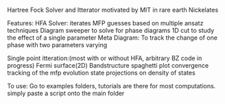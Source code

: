 Hartree Fock Solver and Itterator motivated by MIT in rare earth Nickelates

Features:
HFA Solver: iterates MFP guesses based on multiple ansatz techniques
Diagram sweeper to solve for phase diagrams
1D cut to study the effect of a single parameter
Meta Diagram: To track the change of one phase with two parameters varying

Single point itteration:(most with or without HFA, arbitrary BZ code in progress)
Fermi surface(2D)
Bandstructure spaghetti plot
convergence tracking of the mfp evolution
state projections on density of states

To use:
Go to examples folders, tutorials are there for most computations. simply paste a script onto the main folder